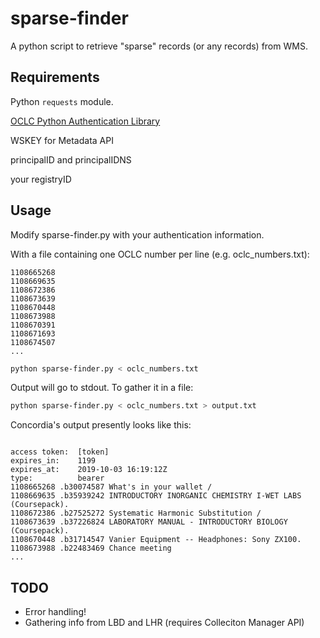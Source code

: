 # sparse-finder
A python script to retrieve "sparse" records (or any records) from WMS.

## Requirements
Python `requests` module.

[OCLC Python Authentication Library](https://github.com/OCLC-Developer-Network/oclc-auth-python)

WSKEY for Metadata API

principalID and principalIDNS

your registryID

## Usage
Modify sparse-finder.py with your authentication information.

With a file containing one OCLC number per line (e.g. oclc_numbers.txt):

```
1108665268
1108669635
1108672386
1108673639
1108670448
1108673988
1108670391
1108671693
1108674507
...
```


```bash
python sparse-finder.py < oclc_numbers.txt
```

Output will go to stdout. To gather it in a file:

```bash
python sparse-finder.py < oclc_numbers.txt > output.txt
```

Concordia's output presently looks like this:

```

access token:  [token]
expires_in:    1199
expires_at:    2019-10-03 16:19:12Z
type:          bearer
1108665268 .b30074587 What's in your wallet /
1108669635 .b35939242 INTRODUCTORY INORGANIC CHEMISTRY I-WET LABS (Coursepack).
1108672386 .b27525272 Systematic Harmonic Substitution /
1108673639 .b37226824 LABORATORY MANUAL - INTRODUCTORY BIOLOGY (Coursepack).
1108670448 .b31714547 Vanier Equipment -- Headphones: Sony ZX100.
1108673988 .b22483469 Chance meeting
...
```

## TODO
* Error handling!
* Gathering info from LBD and LHR (requires Colleciton Manager API)
